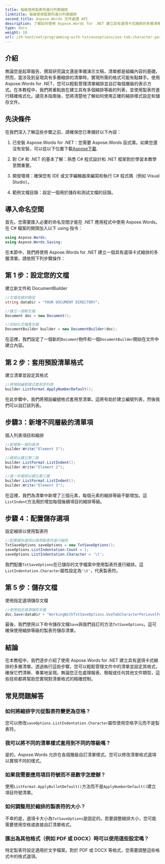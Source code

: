 ```yaml
---
title: 每級使用製表符進行列表縮排
linktitle: 每級使用製表符進行列表縮排
second_title: Aspose.Words 文件處理 API
description: 了解如何使用 Aspose.Words for .NET 建立具有選項卡式縮排的多層清單。請依照本指南在文件中精確設定清單格式。
type: docs
weight: 10
url: /zh-hant/net/programming-with-txtsaveoptions/use-tab-character-per-level-for-list-indentation/
---
```

## 介紹

無論您是起草報告、撰寫研究論文還是準備演示文稿，清單都是組織內容的基礎。然而，當涉及到呈現具有多層縮排的清單時，實現所需的格式可能有點棘手。使用 Aspose.Words for .NET，您可以輕鬆管理清單縮排並自訂每個層級的表示方式。在本教程中，我們將重點放在建立具有多個縮排等級的列表，並使用製表符進行精確格式化。讀完本指南後，您將清楚地了解如何使用正確的縮排樣式設定和儲存文件。

## 先決條件

在我們深入了解這些步驟之前，請確保您已準備好以下內容：

1. 已安裝 Aspose.Words for .NET：您需要 Aspose.Words 函式庫。如果您還沒有安裝，可以從以下位置下載[Aspose下載](https://releases.aspose.com/words/net/).

2. 對 C# 和 .NET 的基本了解：熟悉 C# 程式設計和 .NET 框架對於學習本教學至關重要。

3. 開發環境：確保您有 IDE 或文字編輯器來編寫和執行 C# 程式碼（例如 Visual Studio）。

4. 範例文檔目錄：設定一個用於儲存和測試文檔的目錄。 

## 導入命名空間

首先，您需要匯入必要的命名空間才能在 .NET 應用程式中使用 Aspose.Words。在 C# 檔案的開頭加入以下 using 指令：

```csharp
using Aspose.Words;
using Aspose.Words.Saving;
```

在本節中，我們將使用 Aspose.Words for .NET 建立一個具有選項卡式縮排的多層清單。請依照下列步驟操作：

## 第 1 步：設定您的文檔

建立新文件和 DocumentBuilder

```csharp
//文檔目錄的路徑
string dataDir = "YOUR DOCUMENT DIRECTORY";

//建立一個新文檔
Document doc = new Document();

//初始化文檔產生器
DocumentBuilder builder = new DocumentBuilder(doc);
```

在這裡，我們設定了一個新的`Document`物件和一個`DocumentBuilder`開始在文件中建立內容。

## 第 2 步：套用預設清單格式

建立清單並設定其格式

```csharp
//將預設編號樣式套用至列表
builder.ListFormat.ApplyNumberDefault();
```

在此步驟中，我們將預設編號格式套用至清單。這將有助於建立編號列表，然後我們可以自訂該列表。

## 步驟3：新增不同層級的清單項

插入列表項目和縮排

```csharp
//新增第一個列表項
builder.Write("Element 1");

//縮排以建立第二級
builder.ListFormat.ListIndent();
builder.Write("Element 2");

//進一步縮排以建立第三層
builder.ListFormat.ListIndent();
builder.Write("Element 3");
```

在這裡，我們為清單中新增了三個元素，每個元素的縮排等級不斷增加。這`ListIndent`方法用於增加每個後續項目的縮排等級。

## 步驟 4：配置儲存選項

設定縮排以使用製表符

```csharp
//配置儲存選項以使用製表符進行縮排
TxtSaveOptions saveOptions = new TxtSaveOptions();
saveOptions.ListIndentation.Count = 1;
saveOptions.ListIndentation.Character = '\t';
```

我們配置`TxtSaveOptions`在已儲存的文字檔案中使用製表符進行縮排。這`ListIndentation.Character`屬性設定為`'\t'`，代表製表符。

## 第 5 步：儲存文檔

使用指定選項儲存文檔

```csharp
//使用指定選項儲存文檔
doc.Save(dataDir + "WorkingWithTxtSaveOptions.UseTabCharacterPerLevelForListIndentation.txt", saveOptions);
```

最後，我們使用以下命令儲存文檔`Save`與我們自訂的方法`TxtSaveOptions`。這可確保使用縮排等級的製表符儲存清單。

## 結論

在本教程中，我們逐步介紹了使用 Aspose.Words for .NET 建立具有選項卡式縮排的多層清單。透過執行這些步驟，您可以輕鬆管理文件中的清單並設定其格式，確保它們清晰、專業地呈現。無論您正在處理報表、簡報或任何其他文件類型，這些技術都將幫助您實現對清單格式的精確控制。

## 常見問題解答

### 如何將縮排字元從製表符變更為空格？
您可以修改`saveOptions.ListIndentation.Character`屬性使用空格字元而不是製表符。

### 我可以將不同的清單樣式套用到不同的等級嗎？
是的，Aspose.Words 允許在各個層級自訂清單樣式。您可以修改清單格式選項以實現不同的樣式。

### 如果我需要應用項目符號而不是數字怎麼辦？
使用`ListFormat.ApplyBulletDefault()`方法而不是`ApplyNumberDefault()`建立項目符號清單。

### 如何調整用於縮排的製表符的大小？
不幸的是，選項卡大小為`TxtSaveOptions`是固定的。若要調整縮排大小，您可能需要使用空格或直接自訂清單格式。

### 匯出為其他格式（例如 PDF 或 DOCX）時可以使用這些設定嗎？
特定製表符設定適用於文字檔案。對於 PDF 或 DOCX 等格式，您需要調整這些格式中的格式選項。
